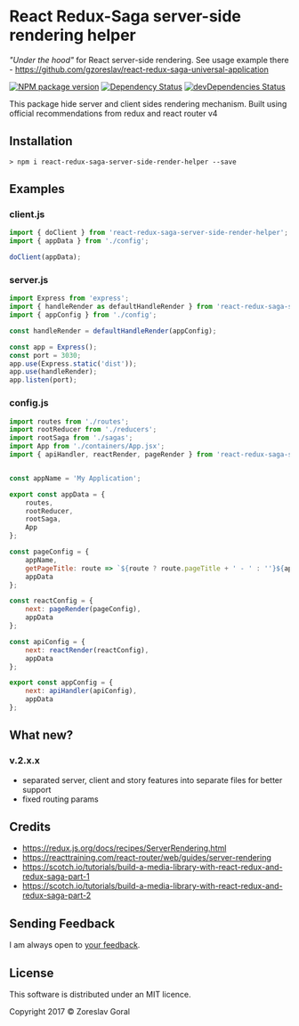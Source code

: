# React Redux-Saga server-side rendering helper

*"Under the hood"* for React server-side rendering.
See usage example there - https://github.com/gzoreslav/react-redux-saga-universal-application

[![NPM package version](https://img.shields.io/npm/v/react-redux-saga-server-side-render-helper.svg)]()
[![Dependency Status](https://david-dm.org/gzoreslav/react-redux-saga-server-side-render-helper.svg)](https://david-dm.org/gzoreslav/react-redux-saga-server-side-render-helper)
[![devDependencies Status](https://david-dm.org/gzoreslav/react-redux-saga-server-side-render-helper/dev-status.svg)](https://david-dm.org/gzoreslav/react-redux-saga-server-side-render-helper?type=dev)

This package hide server and client sides rendering mechanism. Built using official recommendations from redux and react router v4

## Installation

```shell
> npm i react-redux-saga-server-side-render-helper --save
```

## Examples

### client.js

```javascript
import { doClient } from 'react-redux-saga-server-side-render-helper';
import { appData } from './config';

doClient(appData);
```

### server.js

```javascript
import Express from 'express';
import { handleRender as defaultHandleRender } from 'react-redux-saga-server-side-render-helper';
import { appConfig } from './config';

const handleRender = defaultHandleRender(appConfig);

const app = Express();
const port = 3030;
app.use(Express.static('dist'));
app.use(handleRender);
app.listen(port);
```

### config.js

```javascript
import routes from './routes';
import rootReducer from './reducers';
import rootSaga from './sagas';
import App from './containers/App.jsx';
import { apiHandler, reactRender, pageRender } from 'react-redux-saga-server-side-render-helper';


const appName = 'My Application';

export const appData = {
    routes,
    rootReducer,
    rootSaga,
    App
};

const pageConfig = {
    appName,
    getPageTitle: route => `${route ? route.pageTitle + ' - ' : ''}${appName}`,
    appData
};

const reactConfig = {
    next: pageRender(pageConfig),
    appData
};

const apiConfig = {
    next: reactRender(reactConfig),
    appData
};

export const appConfig = {
    next: apiHandler(apiConfig),
    appData
};
```

## What new?

### v.2.x.x

* separated server, client and story features into separate files for better support
* fixed routing params

## Credits

* https://redux.js.org/docs/recipes/ServerRendering.html
* https://reacttraining.com/react-router/web/guides/server-rendering
* https://scotch.io/tutorials/build-a-media-library-with-react-redux-and-redux-saga-part-1
* https://scotch.io/tutorials/build-a-media-library-with-react-redux-and-redux-saga-part-2

## Sending Feedback

I am always open to [your feedback](https://github.com/gzoreslav/react-redux-saga-server-side-render-helper/issues).

## License

This software is distributed under an MIT licence.

Copyright 2017 © Zoreslav Goral